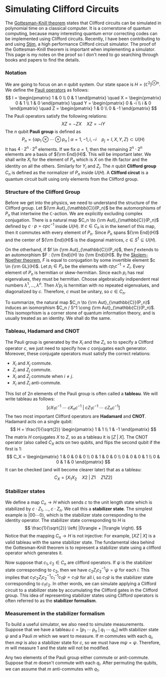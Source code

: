 # Simulating Clifford Circuits

The [Gottesman-Knill theorem](https://en.wikipedia.org/wiki/Gottesman%E2%80%93Knill_theorem) states that Clifford circuits can be simulated in polynomial time on a classical computer.
It is a cornerstone of quantum computing, because many interesting quantum error correcting codes can be implemented using Clifford circuits.
Recently, I have been contributing to and using [Stim](https://github.com/quantumlib/Stim), a high performance Clifford circuit simulator.
The proof of the Gottesman-Knill theorem is important when implementing a simulator.
This page is my notes on the proof so I don't need to go searching through books and papers to find the details.

### Notation

We are going to focus on an $n$ qubit system.
Our state space is $H = \left( \mathbb{C}^2 \right)^{\otimes n}$.
We define the [Pauli operators](https://en.wikipedia.org/wiki/Pauli_matrices) as follows:
$$
I = \begin{pmatrix} 1 & 0 \\ 0 & 1 \end{pmatrix} \quad
X = \begin{pmatrix} 0 & 1 \\ 1 & 0 \end{pmatrix} \quad
Y = \begin{pmatrix} 0 & -i \\ i & 0 \end{pmatrix} \quad
Z = \begin{pmatrix} 1 & 0 \\ 0 & -1 \end{pmatrix}
$$
The Pauli operators satisfy the following relations:
$$
XZ = - ZX \quad
XZ = -iY
$$
The $n$ qubit **Pauli group** is defined as
$$
P_n = \left\{ \alpha p_1 \otimes \cdots \otimes p_n \; | \; \alpha = 1, -1, i, -i \quad p_j = I,X,Y,Z \right\} \subset U(H)
$$
It has $4 \cdot 2^n \cdot 2^n$ elements. If we fix $\alpha = 1$, then the remaining $2^n \cdot 2^n$ elements are a basis of ${\rm End}(H)$. This will be important later. We shall write $X_i$ for the element of $P_n$ which is $X$ on the ith factor and the identity on all the others. Similarly for $Y_i$ and $Z_i$. The $n$ qubit **Clifford group** $C_n$ is defined as the normalizer of $P_n$ inside $U(H)$. A **Clifford circut** is a quantum circuit built using only elements from the Clifford group.

### Structure of the Clifford Group

Before we get into the physics, we need to understand the structure of the Clifford group.
Let ${\rm Aut}_{\mathbb{C}}(P_n)$ be the automorphisms of $P_n$ that intertwine the $\mathbb{C}$-action.
We are explicitly excluding complex conjugation.
There is a natural map $C_n \to {\rm Aut}_{\mathbb{C}}(P_n)$ defined by $c \cdot p = c p c^{-1}$ inside $U(H)$. If $c \in C_n$ is in the kenerl of this map, then it commutes with every element of $P_n$. Since $P_n$ spans ${\rm End}(H)$ and the center of ${\rm End}(H)$ is the diagonal matrices, $c \in S^1 \subseteq U(H)$.

On the otherhand, if $f \in {\rm Aut}_{\mathbb{C}}(P_n)$, then $f$ extends to an automorphism $F : {\rm End}(H) \to {\rm End}(H)$. By the [Skolem-Noether theorem](https://en.wikipedia.org/wiki/Skolem%E2%80%93Noether_theorem), $F$ is equal to conjugation by some invertible element $c \in {\rm GL}(H)$. Let $p_i \in P_n$ be the elements with $c p_i c^{-1} = Z_i$. Every element of $P_n$ is hermitian or skew-hermitian. Since each $p_i$ has real eigenvalues, they must be hermitian. Choose algebraically indipendent real numbers $\lambda^1, \dots, \lambda^n$. Then $\lambda^i p_i$ is hermitian with no repeated eigenvalues, and diagonalized by $c$. Therefore, $c$ must be unitary, so $c \in C_n$.

To summarize, the natural map $C_n \to {\rm Aut}_{\mathbb{C}}(P_n)$ induces an isomorphism $C_n / S^1 \cong {\rm Aut}_{\mathbb{C}}(P_n)$. This isomoprhism is a corner stone of quantum information theory, and is usually treated as an identity. We shall do the same.

### Tableau, Hadamard and CNOT

The Pauli group is generated by the $X_i$ and the $Z_i$, so to specify a Clifford operator $c$, we just need to specify how $c$ conjugates each generator. Moreover, these conjugate operators must satisfy the correct relations:

- $X_i$ and $X_j$ commute.
- $Z_i$ and $Z_j$ commute.
- $X_i$ and $Z_j$ commute when $i \not= j$.
- $X_i$ and $Z_i$ anti-commute.

This list of $2n$ elements of the Pauli group is often called a **tableau**. We will write tableau as follows:
$$
\left[ c X_1 c^{-1} \; \cdots \; c X_n c^{-1} \; | \; c Z_1 c^{-1} \; \cdots \; c Z_n c^{-1} \right]
$$
The two most important Clifford operators are **Hadamard** and **CNOT**. Hadamard acts on a single qubit:
$$
H = \frac{1}{\sqrt{2}}
\begin{pmatrix}
1 & 1 \\ 1 & -1
\end{pmatrix}
$$
The matrix $H$ conjugates $X$ to $Z$, so as a tableau it is $\left[ Z \; | \; X \right]$. The CNOT operator (also called $C_X$ acts on two qubits, and flips the second qubit if the first is 1:
$$
C_X =
\begin{pmatrix}
1 & 0 & 0 & 0 \\
0 & 1 & 0 & 0 \\
0 & 0 & 0 & 1 \\
0 & 0 & 1 & 0
\end{pmatrix}
$$
It can be checked (and will become clearer later) that as a tableau:
$$
C_X = \left[ X_1 X_2 \quad X2 \; | \; Z1 \quad Z1 Z2 \right]
$$

### Stabilizer states

We define a map $C_n \to H$ which sends $c$ to the unit length state which is stabilized by $c \cdot Z_1, \; \dots, \; c \cdot Z_n$. We call this a **stabilizer state**. The simplest example is $|00\cdots0 \rangle$, which is the stabilizer state corresponding to the identity operator. The stabilizer state corresponding to $H$ is
$$
\frac{1}{\sqrt{2}} \left( |0\rangle + |1\rangle \right).
$$
Notice that the mapping $C_n \to H$ is not injective: For example, $\left[ XZ \; | \; X \right]$ is a valid tableau with the same stabilizer state. The fundamental idea behind the Gottesman-Knill theorem is to represent a stabilizer state using a clifford operator which generates it.

Now suppose that $c_1, c_2 \in C_n$ are clifford operators. If $\psi$ is the stabilizer state corresponding to $c_2$, then we have $c_2 Z_i c_2^{-1} \psi = \psi$ for each $i$. This implies that $c_1 c_2 Z_i c_2^{-1} c_1^{-1} c_1 \psi = c_1 \psi$ for all $i$, so $c_1 \psi$ is the stabilizer state corresponding to $c_1 c_2$. In other words, we can simulate applying a Clifford circuit to a stabilizer state by accumulating the Clifford gates in the Clifford group. This idea of representing stabilizer states using Clifford operators is often referred to as the **stabilizer formalism**.

### Measurement in the stabilizer formalism

To build a useful simulator, we also need to simulate measurements. Suppose that we have a tableau $c = \left[ p_1 \; \cdots \; p_n \; | \; q_1 \; \cdots \; q_n \right]$ with stabilizer state $\psi$ and a Pauli $m$ which we want to measure. If $m$ commutes with each $q_i$, then $m \psi$ is also a stabilizer state for $c$, so we must have $m \psi = \psi$. Therefore, $m$ will measure $1$ and the state will not be modified.

Any two elements of the Pauli group either commute or anit-commute. Suppose that $m$ doesn't commute with each $q_i$. After permuting the qubits, we can assume that $m$ anti-commutes with $q_1$.

